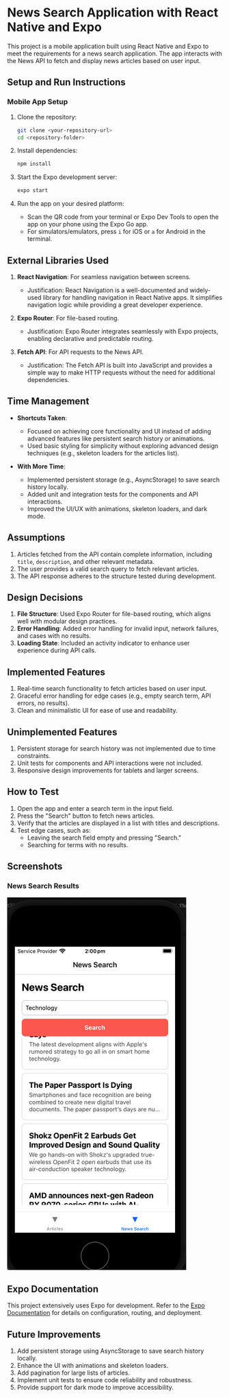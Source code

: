 # News Search Application with React Native and Expo

This project is a mobile application built using React Native and Expo to meet the requirements for a news search application. The app interacts with the News API to fetch and display news articles based on user input.

## **Setup and Run Instructions**

### **Mobile App Setup**
1. Clone the repository:
   ```bash
   git clone <your-repository-url>
   cd <repository-folder>
   ```

2. Install dependencies:
   ```bash
   npm install
   ```

3. Start the Expo development server:
   ```bash
   expo start
   ```

4. Run the app on your desired platform:
    - Scan the QR code from your terminal or Expo Dev Tools to open the app on your phone using the Expo Go app.
    - For simulators/emulators, press `i` for iOS or `a` for Android in the terminal.

## **External Libraries Used**

1. **React Navigation**: For seamless navigation between screens.
    - Justification: React Navigation is a well-documented and widely-used library for handling navigation in React Native apps. It simplifies navigation logic while providing a great developer experience.

2. **Expo Router**: For file-based routing.
    - Justification: Expo Router integrates seamlessly with Expo projects, enabling declarative and predictable routing.

3. **Fetch API**: For API requests to the News API.
    - Justification: The Fetch API is built into JavaScript and provides a simple way to make HTTP requests without the need for additional dependencies.

## **Time Management**

- **Shortcuts Taken**:
    - Focused on achieving core functionality and UI instead of adding advanced features like persistent search history or animations.
    - Used basic styling for simplicity without exploring advanced design techniques (e.g., skeleton loaders for the articles list).

- **With More Time**:
    - Implemented persistent storage (e.g., AsyncStorage) to save search history locally.
    - Added unit and integration tests for the components and API interactions.
    - Improved the UI/UX with animations, skeleton loaders, and dark mode.

## **Assumptions**

1. Articles fetched from the API contain complete information, including `title`, `description`, and other relevant metadata.
2. The user provides a valid search query to fetch relevant articles.
3. The API response adheres to the structure tested during development.

## **Design Decisions**

1. **File Structure**: Used Expo Router for file-based routing, which aligns well with modular design practices.
2. **Error Handling**: Added error handling for invalid input, network failures, and cases with no results.
3. **Loading State**: Included an activity indicator to enhance user experience during API calls.

## **Implemented Features**

1. Real-time search functionality to fetch articles based on user input.
2. Graceful error handling for edge cases (e.g., empty search term, API errors, no results).
3. Clean and minimalistic UI for ease of use and readability.

## **Unimplemented Features**

1. Persistent storage for search history was not implemented due to time constraints.
2. Unit tests for components and API interactions were not included.
3. Responsive design improvements for tablets and larger screens.

## **How to Test**

1. Open the app and enter a search term in the input field.
2. Press the "Search" button to fetch news articles.
3. Verify that the articles are displayed in a list with titles and descriptions.
4. Test edge cases, such as:
    - Leaving the search field empty and pressing "Search."
    - Searching for terms with no results.

## **Screenshots**

### News Search Results
![NewsSearch](NewsSearch.png)

## **Expo Documentation**

This project extensively uses Expo for development. Refer to the [Expo Documentation](https://docs.expo.dev/) for details on configuration, routing, and deployment.

## **Future Improvements**

1. Add persistent storage using AsyncStorage to save search history locally.
2. Enhance the UI with animations and skeleton loaders.
3. Add pagination for large lists of articles.
4. Implement unit tests to ensure code reliability and robustness.
5. Provide support for dark mode to improve accessibility.
